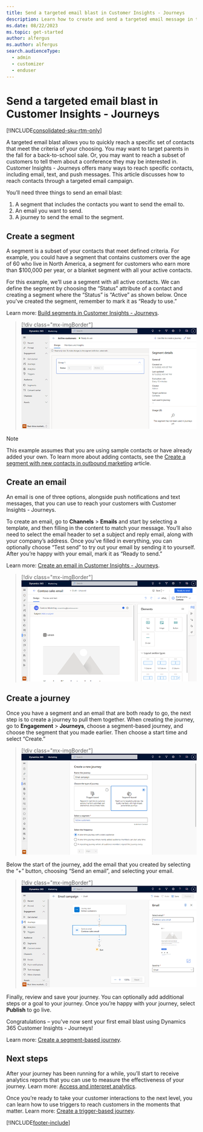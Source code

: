 ```yaml
---
title: Send a targeted email blast in Customer Insights - Journeys
description: Learn how to create and send a targeted email message in the Customer Insights - Journeys
ms.date: 08/22/2023
ms.topic: get-started
author: alfergus
ms.author: alfergus
search.audienceType: 
  - admin
  - customizer
  - enduser
---
```


# Send a targeted email blast in Customer Insights - Journeys

[!INCLUDE[consolidated-sku-rtm-only](./includes/consolidated-sku-rtm-only.md)]

A targeted email blast allows you to quickly reach a specific set of contacts that meet the criteria of your choosing. You may want to target parents in the fall for a back-to-school sale. Or, you may want to reach a subset of customers to tell them about a conference they may be interested in. Customer Insights - Journeys offers many ways to reach specific contacts, including email, text, and push messages. This article discusses how to reach contacts through a targeted email campaign.

You’ll need three things to send an email blast:

1. A segment that includes the contacts you want to send the email to.
1. An email you want to send.
1. A journey to send the email to the segment.

## Create a segment

A segment is a subset of your contacts that meet defined criteria. For example, you could have a segment that contains customers over the age of 60 who live in North America, a segment for customers who earn more than $100,000 per year, or a blanket segment with all your active contacts.

For this example, we’ll use a segment with all active contacts. We can define the segment by choosing the “Status” attribute of a contact and creating a segment where the “Status” is “Active” as shown below. Once you've created the segment, remember to mark it as “Ready to use.”

Learn more: [Build segments in Customer Insights - Journeys](real-time-marketing-build-segments.md).

> [!div class="mx-imgBorder"]
> ![Screenshot of a segment of active contacts.](media/real-time-marketing-email-start-segment.png "Screenshot of a segment of active contacts")

> [!NOTE]
> This example assumes that you are using sample contacts or have already added your own. To learn more about adding contacts, see the [Create a segment with new contacts in outbound marketing](create-segment.md) article.

## Create an email

An email is one of three options, alongside push notifications and text messages, that you can use to reach your customers with Customer Insights - Journeys.

To create an email, go to **Channels** > **Emails** and start by selecting a template, and then filling in the content to match your message. You’ll also need to select the email header to set a subject and reply email, along with your company’s address. Once you’ve filled in everything, you can optionally choose “Test send” to try out your email by sending it to yourself. After you’re happy with your email, mark it as “Ready to send.”

Learn more: [Create an email in Customer Insights - Journeys](real-time-marketing-email.md).

> [!div class="mx-imgBorder"]
> ![Screenshot of an email in Customer Insights - Journeys.](media/real-time-marketing-start-email.png "Screenshot of an email in Customer Insights - Journeys")

## Create a journey

Once you have a segment and an email that are both ready to go, the next step is to create a journey to pull them together. When creating the journey, go to **Engagement** > **Journeys**,  choose a segment-based journey, and choose the segment that you made earlier. Then choose a start time and select “Create.”

> [!div class="mx-imgBorder"]
> ![Creating a segment-based journey.](media/real-time-marketing-email-start-journey.png "Creating a segment-based journey")

Below the start of the journey, add the email that you created by selecting the “+” button, choosing “Send an email”, and selecting your email.

> [!div class="mx-imgBorder"]
> ![Add the email to the journey.](media/real-time-marketing-start-send-email.png "Add the email to the journey")

Finally, review and save your journey. You can optionally add additional steps or a goal to your journey. Once you’re happy with your journey, select **Publish** to go live.

Congratulations – you've now sent your first email blast using Dynamics 365 Customer Insights - Journeys!

Learn more: [Create a segment-based journey](real-time-marketing-segment-based-journey.md).

## Next steps

After your journey has been running for a while, you’ll start to receive analytics reports that you can use to measure the effectiveness of your journey. Learn more: [Access and interpret analytics](real-time-marketing-analytics.md).

Once you’re ready to take your customer interactions to the next level, you can learn how to use triggers to reach customers in the moments that matter. Learn more: [Create a trigger-based journey](real-time-marketing-trigger-based-journey.md).

[!INCLUDE[footer-include](./includes/footer-banner.md)]
